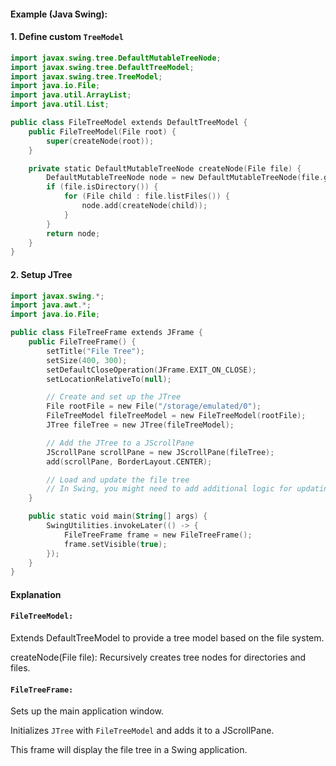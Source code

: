 #### Example (Java Swing):

#### 1. Define custom `TreeModel`

```kotlin 
import javax.swing.tree.DefaultMutableTreeNode;
import javax.swing.tree.DefaultTreeModel;
import javax.swing.tree.TreeModel;
import java.io.File;
import java.util.ArrayList;
import java.util.List;

public class FileTreeModel extends DefaultTreeModel {
    public FileTreeModel(File root) {
        super(createNode(root));
    }

    private static DefaultMutableTreeNode createNode(File file) {
        DefaultMutableTreeNode node = new DefaultMutableTreeNode(file.getName());
        if (file.isDirectory()) {
            for (File child : file.listFiles()) {
                node.add(createNode(child));
            }
        }
        return node;
    }
}
```

#### 2. Setup JTree

```kotlin
import javax.swing.*;
import java.awt.*;
import java.io.File;

public class FileTreeFrame extends JFrame {
    public FileTreeFrame() {
        setTitle("File Tree");
        setSize(400, 300);
        setDefaultCloseOperation(JFrame.EXIT_ON_CLOSE);
        setLocationRelativeTo(null);

        // Create and set up the JTree
        File rootFile = new File("/storage/emulated/0");
        FileTreeModel fileTreeModel = new FileTreeModel(rootFile);
        JTree fileTree = new JTree(fileTreeModel);

        // Add the JTree to a JScrollPane
        JScrollPane scrollPane = new JScrollPane(fileTree);
        add(scrollPane, BorderLayout.CENTER);

        // Load and update the file tree
        // In Swing, you might need to add additional logic for updating the JTree if data changes
    }

    public static void main(String[] args) {
        SwingUtilities.invokeLater(() -> {
            FileTreeFrame frame = new FileTreeFrame();
            frame.setVisible(true);
        });
    }
}
```

#### Explanation 

#### `FileTreeModel:` 

Extends DefaultTreeModel to provide a tree model based on the file system. 

createNode(File file): Recursively creates tree nodes for directories and files. 

#### `FileTreeFrame:` 

Sets up the main application window. 

Initializes `JTree` with `FileTreeModel` and adds it to a JScrollPane. 

This frame will display the file tree in a Swing application.